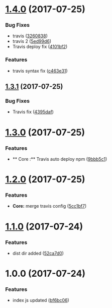 <a name="1.4.0"></a>
# [1.4.0](https://github.com/lokesh-coder/filament/compare/v1.3.1...v1.4.0) (2017-07-25)


### Bug Fixes

* travis ([3260838](https://github.com/lokesh-coder/filament/commit/3260838))
* travis 2 ([5ed99d6](https://github.com/lokesh-coder/filament/commit/5ed99d6))
* Travis deploy fix ([4101bf2](https://github.com/lokesh-coder/filament/commit/4101bf2))


### Features

* travis syntax fix ([c463e31](https://github.com/lokesh-coder/filament/commit/c463e31))



<a name="1.3.1"></a>
## [1.3.1](https://github.com/lokesh-coder/filament/compare/v1.3.0...v1.3.1) (2017-07-25)


### Bug Fixes

* Travis fix ([4395daf](https://github.com/lokesh-coder/filament/commit/4395daf))



<a name="1.3.0"></a>
# [1.3.0](https://github.com/lokesh-coder/filament/compare/v1.2.0...v1.3.0) (2017-07-25)


### Features

* ** Core :** Travis auto deploy npm ([9bbb5c1](https://github.com/lokesh-coder/filament/commit/9bbb5c1))



<a name="1.2.0"></a>
# [1.2.0](https://github.com/lokesh-coder/filament/compare/v1.1.0...v1.2.0) (2017-07-25)


### Features

* **Core:** merge travis config ([5cc1bf7](https://github.com/lokesh-coder/filament/commit/5cc1bf7))



<a name="1.1.0"></a>
# [1.1.0](https://github.com/lokesh-coder/filament/compare/v1.0.0...v1.1.0) (2017-07-24)


### Features

* dist dir added ([52ca7d0](https://github.com/lokesh-coder/filament/commit/52ca7d0))



<a name="1.0.0"></a>
# 1.0.0 (2017-07-24)


### Features

* index js updated ([bf6bc06](https://github.com/lokesh-coder/filament/commit/bf6bc06))



